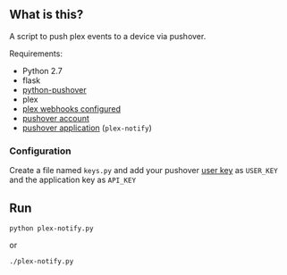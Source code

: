 ## What is this?
A script to push plex events to a device via pushover.

Requirements:

- Python 2.7
- flask
- [python-pushover](https://github.com/Thibauth/python-pushover)
- plex
- [plex webhooks configured](https://support.plex.tv/articles/115002267687-webhooks/)
- [pushover account](https://pushover.net)
- [pushover application](https://pushover.net/apps/build) (`plex-notify`)

### Configuration
Create a file named `keys.py` and add your pushover [user key](https://pushover.net/)  as `USER_KEY` and the application key as `API_KEY`


## Run

`python plex-notify.py`

or

`./plex-notify.py`
